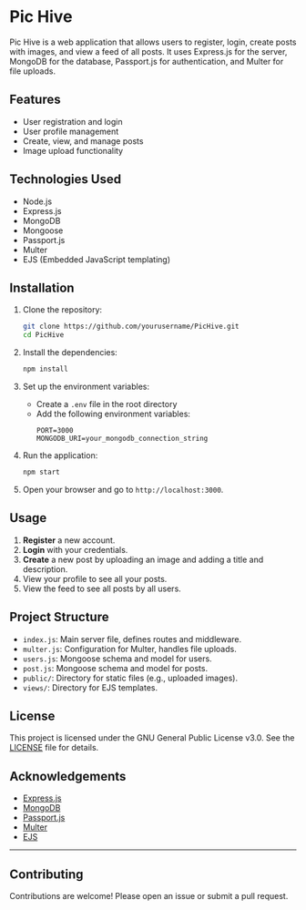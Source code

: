 # Pic Hive

Pic Hive is a web application that allows users to register, login, create posts with images, and view a feed of all posts. It uses Express.js for the server, MongoDB for the database, Passport.js for authentication, and Multer for file uploads.

## Features

- User registration and login
- User profile management
- Create, view, and manage posts
- Image upload functionality

## Technologies Used

- Node.js
- Express.js
- MongoDB
- Mongoose
- Passport.js
- Multer
- EJS (Embedded JavaScript templating)

## Installation

1. Clone the repository:
    ```bash
    git clone https://github.com/yourusername/PicHive.git
    cd PicHive
    ```

2. Install the dependencies:
    ```bash
    npm install
    ```

3. Set up the environment variables:
    - Create a `.env` file in the root directory
    - Add the following environment variables:
        ```plaintext
        PORT=3000
        MONGODB_URI=your_mongodb_connection_string
        ```

4. Run the application:
    ```bash
    npm start
    ```

5. Open your browser and go to `http://localhost:3000`.

## Usage

1. **Register** a new account.
2. **Login** with your credentials.
3. **Create** a new post by uploading an image and adding a title and description.
4. View your profile to see all your posts.
5. View the feed to see all posts by all users.

## Project Structure

- `index.js`: Main server file, defines routes and middleware.
- `multer.js`: Configuration for Multer, handles file uploads.
- `users.js`: Mongoose schema and model for users.
- `post.js`: Mongoose schema and model for posts.
- `public/`: Directory for static files (e.g., uploaded images).
- `views/`: Directory for EJS templates.

## License

This project is licensed under the GNU General Public License v3.0. See the [LICENSE](LICENSE) file for details.

## Acknowledgements

- [Express.js](https://expressjs.com/)
- [MongoDB](https://www.mongodb.com/)
- [Passport.js](http://www.passportjs.org/)
- [Multer](https://github.com/expressjs/multer)
- [EJS](https://ejs.co/)

---


## Contributing

Contributions are welcome! Please open an issue or submit a pull request.

